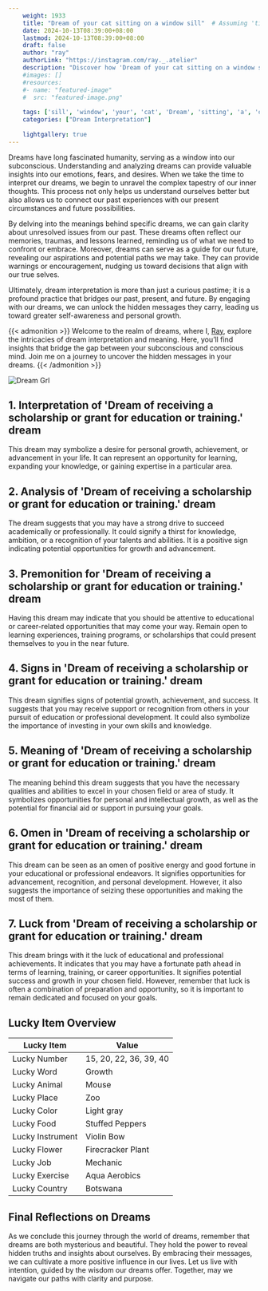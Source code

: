 ```yaml
---
    weight: 1933
    title: "Dream of your cat sitting on a window sill"  # Assuming 'title' column exists
    date: 2024-10-13T08:39:00+08:00
    lastmod: 2024-10-13T08:39:00+08:00
    draft: false
    author: "ray"
    authorLink: "https://instagram.com/ray._.atelier"
    description: "Discover how 'Dream of your cat sitting on a window sill' can interpret your future and uncover its significant meanings in your life."
    #images: []
    #resources:
    #- name: "featured-image"
    #  src: "featured-image.png"
    
    tags: ['sill', 'window', 'your', 'cat', 'Dream', 'sitting', 'a', 'on', 'of']
    categories: ["Dream Interpretation"]
    
    lightgallery: true
---
```

    
Dreams have long fascinated humanity, serving as a window into our subconscious. Understanding and analyzing dreams can provide valuable insights into our emotions, fears, and desires. When we take the time to interpret our dreams, we begin to unravel the complex tapestry of our inner thoughts. This process not only helps us understand ourselves better but also allows us to connect our past experiences with our present circumstances and future possibilities.

By delving into the meanings behind specific dreams, we can gain clarity about unresolved issues from our past. These dreams often reflect our memories, traumas, and lessons learned, reminding us of what we need to confront or embrace. Moreover, dreams can serve as a guide for our future, revealing our aspirations and potential paths we may take. They can provide warnings or encouragement, nudging us toward decisions that align with our true selves.

Ultimately, dream interpretation is more than just a curious pastime; it is a profound practice that bridges our past, present, and future. By engaging with our dreams, we can unlock the hidden messages they carry, leading us toward greater self-awareness and personal growth.

{{< admonition >}}
Welcome to the realm of dreams, where I, [Ray](https://instagram.com/ray._.atelier), explore the intricacies of dream interpretation and meaning. Here, you’ll find insights that bridge the gap between your subconscious and conscious mind. Join me on a journey to uncover the hidden messages in your dreams.
{{< /admonition >}}

![Dream Grl](https://cdn.pixabay.com/photo/2017/11/02/03/35/gothic-2910057_1280.jpg "Dream Grl")

## 1. Interpretation of 'Dream of receiving a scholarship or grant for education or training.' dream
 This dream may symbolize a desire for personal growth, achievement, or advancement in your life. It can represent an opportunity for learning, expanding your knowledge, or gaining expertise in a particular area.

## 2. Analysis of 'Dream of receiving a scholarship or grant for education or training.' dream
 The dream suggests that you may have a strong drive to succeed academically or professionally. It could signify a thirst for knowledge, ambition, or a recognition of your talents and abilities. It is a positive sign indicating potential opportunities for growth and advancement.

## 3. Premonition for 'Dream of receiving a scholarship or grant for education or training.' dream
 Having this dream may indicate that you should be attentive to educational or career-related opportunities that may come your way. Remain open to learning experiences, training programs, or scholarships that could present themselves to you in the near future.

## 4. Signs in 'Dream of receiving a scholarship or grant for education or training.' dream
 This dream signifies signs of potential growth, achievement, and success. It suggests that you may receive support or recognition from others in your pursuit of education or professional development. It could also symbolize the importance of investing in your own skills and knowledge.

## 5. Meaning of 'Dream of receiving a scholarship or grant for education or training.' dream
 The meaning behind this dream suggests that you have the necessary qualities and abilities to excel in your chosen field or area of study. It symbolizes opportunities for personal and intellectual growth, as well as the potential for financial aid or support in pursuing your goals.

## 6. Omen in 'Dream of receiving a scholarship or grant for education or training.' dream
 This dream can be seen as an omen of positive energy and good fortune in your educational or professional endeavors. It signifies opportunities for advancement, recognition, and personal development. However, it also suggests the importance of seizing these opportunities and making the most of them.

## 7. Luck from 'Dream of receiving a scholarship or grant for education or training.' dream
 This dream brings with it the luck of educational and professional achievements. It indicates that you may have a fortunate path ahead in terms of learning, training, or career opportunities. It signifies potential success and growth in your chosen field. However, remember that luck is often a combination of preparation and opportunity, so it is important to remain dedicated and focused on your goals.

## Lucky Item Overview
| Lucky Item          | Value              |
|---------------|--------------------|
| Lucky Number        | 15, 20, 22, 36, 39, 40  |
| Lucky Word          | Growth |
| Lucky Animal        | Mouse |
| Lucky Place         | Zoo     |
| Lucky Color         | Light gray     |
| Lucky Food          | Stuffed Peppers      |
| Lucky Instrument    | Violin Bow |
| Lucky Flower        | Firecracker Plant    |
| Lucky Job           | Mechanic       |
| Lucky Exercise      | Aqua Aerobics  |
| Lucky Country       | Botswana    |


##  Final Reflections on Dreams

As we conclude this journey through the world of dreams, remember that dreams are both mysterious and beautiful. They hold the power to reveal hidden truths and insights about ourselves. By embracing their messages, we can cultivate a more positive influence in our lives. Let us live with intention, guided by the wisdom our dreams offer. Together, may we navigate our paths with clarity and purpose.
